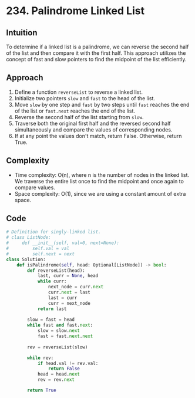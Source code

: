 # 234. Palindrome Linked List

## Intuition
To determine if a linked list is a palindrome, we can reverse the second half of the list and then compare it with the first half. This approach utilizes the concept of fast and slow pointers to find the midpoint of the list efficiently.

## Approach
1. Define a function `reverseList` to reverse a linked list.
2. Initialize two pointers `slow` and `fast` to the head of the list.
3. Move `slow` by one step and `fast` by two steps until `fast` reaches the end of the list or `fast.next` reaches the end of the list.
4. Reverse the second half of the list starting from `slow`.
5. Traverse both the original first half and the reversed second half simultaneously and compare the values of corresponding nodes.
6. If at any point the values don't match, return False. Otherwise, return True.

## Complexity
- Time complexity: O(n), where n is the number of nodes in the linked list. We traverse the entire list once to find the midpoint and once again to compare values.
- Space complexity: O(1), since we are using a constant amount of extra space.

## Code
```python
# Definition for singly-linked list.
# class ListNode:
#     def __init__(self, val=0, next=None):
#         self.val = val
#         self.next = next
class Solution:
    def isPalindrome(self, head: Optional[ListNode]) -> bool:
        def reverseList(head):
            last, curr = None, head
            while curr:
                next_node = curr.next
                curr.next = last
                last = curr
                curr = next_node
            return last
        
        slow = fast = head
        while fast and fast.next:
            slow = slow.next
            fast = fast.next.next
        
        rev = reverseList(slow)

        while rev:
            if head.val != rev.val:
                return False
            head = head.next
            rev = rev.next

        return True
```